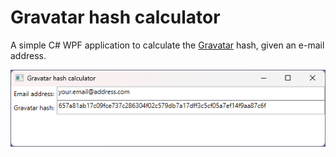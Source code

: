 # Gravatar hash calculator

A simple C# WPF application to calculate the [Gravatar](https://gravatar.com/) hash, given an e-mail address.

![](images/GravatarHashCalculator.png)